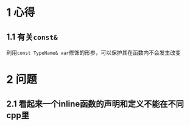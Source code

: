 # 1 心得
## 1.1 有关`const&`
利用`const TypeName& var`修饰的形参，可以保护其在函数内不会发生改变
# 2 问题
## 2.1 看起来一个inline函数的声明和定义不能在不同cpp里